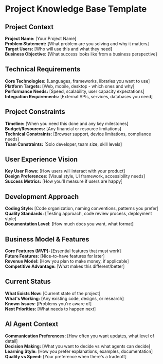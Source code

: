 # Project Knowledge Base Template

## Project Context
**Project Name:** [Your Project Name]  
**Problem Statement:** [What problem are you solving and why it matters]  
**Target Users:** [Who will use this and what they need]  
**Business Objective:** [What success looks like from a business perspective]

## Technical Requirements
**Core Technologies:** [Languages, frameworks, libraries you want to use]  
**Platform Targets:** [Web, mobile, desktop - which ones and why]  
**Performance Needs:** [Speed, scalability, user capacity expectations]  
**Integration Requirements:** [External APIs, services, databases you need]

## Project Constraints
**Timeline:** [When you need this done and any key milestones]  
**Budget/Resources:** [Any financial or resource limitations]  
**Technical Constraints:** [Browser support, device limitations, compliance needs]  
**Team Constraints:** [Solo developer, team size, skill levels]

## User Experience Vision
**Key User Flows:** [How users will interact with your product]  
**Design Preferences:** [Visual style, UI framework, accessibility needs]  
**Success Metrics:** [How you'll measure if users are happy]

## Development Approach
**Coding Style:** [Code organization, naming conventions, patterns you prefer]  
**Quality Standards:** [Testing approach, code review process, deployment style]  
**Documentation Level:** [How much docs you want, what format]

## Business Model & Features
**Core Features (MVP):** [Essential features that must work]  
**Future Features:** [Nice-to-have features for later]  
**Revenue Model:** [How you plan to make money, if applicable]  
**Competitive Advantage:** [What makes this different/better]

## Current Status
**What Exists Now:** [Current state of the project]  
**What's Working:** [Any existing code, designs, or research]  
**Known Issues:** [Problems you're aware of]  
**Next Priorities:** [What needs to happen next]

## AI Agent Context
**Communication Preferences:** [How often you want updates, what level of detail]  
**Decision Making:** [What you want to decide vs what agents can decide]  
**Learning Style:** [How you prefer explanations, examples, documentation]  
**Quality vs Speed:** [Your preference when there's a tradeoff]